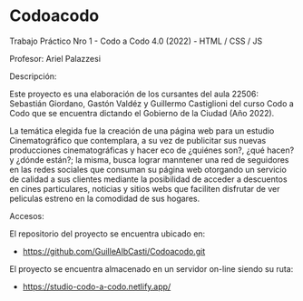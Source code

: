 # Codoacodo
Trabajo Práctico Nro 1 - Codo a Codo 4.0 (2022) - HTML / CSS / JS

Profesor: Ariel Palazzesi

Descripción:

Este proyecto es una elaboración de los cursantes del aula 22506: Sebastián Giordano, Gastón Valdéz y Guillermo Castiglioni del curso Codo a Codo que se encuentra dictando el Gobierno de la Ciudad (Año 2022).

La temática elegida fue la creación de una página web para un estudio Cinematográfico que contemplara, a su vez de publicitar sus nuevas producciones cinematográficas y hacer eco de ¿quiénes son?, ¿qué hacen? y ¿dónde están?; la misma, busca lograr manntener una red de seguidores en las redes sociales que consuman su página web otorgando un servicio de calidad a sus clientes mediante la posibilidad de acceder a descuentos en cines particulares, noticias y sitios webs que faciliten disfrutar de ver peliculas estreno en la comodidad de sus hogares.

Accesos:

El repositorio del proyecto se encuentra ubicado en:

 - https://github.com/GuilleAlbCasti/Codoacodo.git

El proyecto se encuentra almacenado en un servidor on-line siendo su ruta:

- https://studio-codo-a-codo.netlify.app/


